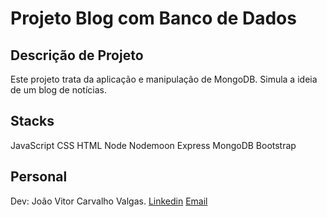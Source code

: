 # Projeto Blog com Banco de Dados

## Descrição de Projeto
Este projeto trata da aplicação e manipulação de MongoDB.
Simula a ideia de um blog de notícias.

## Stacks
JavaScript
CSS
HTML
Node
Nodemoon
Express
MongoDB
Bootstrap

## Personal
Dev: João Vitor Carvalho Valgas.
<a href='https://www.linkedin.com/in/joao-vitor-carvalho-valgas-08a742189/'>Linkedin</a>
<a href='mailto:joaovitorcarvalhovalgas@gmail.com'> Email </a>

